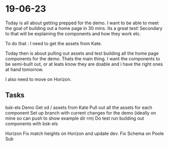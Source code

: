 # 19-06-23

Today is all about getting prepped for the demo. I want to be able to meet the goal of building out a home page in 30 mins. Its a great
test! Secondary to that will be explaining the components and how they work etc.

To do that : I need to get the assets from Kate.

Today then is about pulling out assets and test building all the home page components for the demo. Thats the main thing. I want the components to be semi-built out, or at leats know they are doable and i have the right ones at hand tomorrow.

I also need to move on Horizon.

## Tasks

bsk-els Demo
Get xd / assets from Kate
Pull out all the assets for each component
Set up branch with current changes for the demo (ideally on mine so can push to show example dir rm)
Do test run building out components with bsk-els

Horizon
Fix match heights on Horizon and update dev.
Fix Schema on Poole Sub



